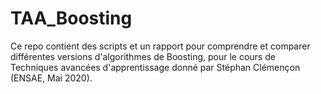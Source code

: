 # TAA_Boosting

Ce repo contient des scripts et un rapport pour comprendre et comparer différentes versions d'algorithmes de Boosting, pour le cours de Techniques avancées d'apprentissage donné par Stéphan Clémençon (ENSAE, Mai 2020).
